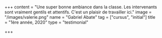 +++
content = "Une super bonne ambiance dans la classe. Les intervenants sont vraiment gentils et attentifs. C'est un plaisir de travailler ici."
image = "/images/valerie.png"
name = "Gabriel Abate"
tag = ["cursus", "initial"]
title = "1ère année, 2020"
type = "testimonial"

+++
